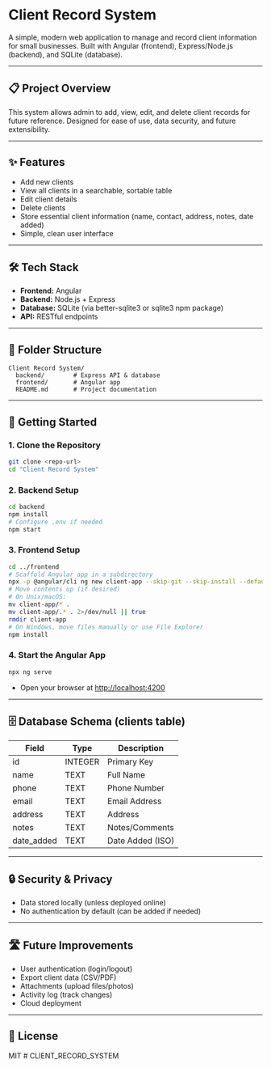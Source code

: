 # Client Record System

A simple, modern web application to manage and record client information for small businesses. Built with Angular (frontend), Express/Node.js (backend), and SQLite (database).

---

## 📋 Project Overview
This system allows admin to add, view, edit, and delete client records for future reference. Designed for ease of use, data security, and future extensibility.

---

## ✨ Features
- Add new clients
- View all clients in a searchable, sortable table
- Edit client details
- Delete clients
- Store essential client information (name, contact, address, notes, date added)
- Simple, clean user interface

---

## 🛠️ Tech Stack
- **Frontend:** Angular
- **Backend:** Node.js + Express
- **Database:** SQLite (via better-sqlite3 or sqlite3 npm package)
- **API:** RESTful endpoints

---

## 📁 Folder Structure
```
Client Record System/
  backend/        # Express API & database
  frontend/       # Angular app
  README.md       # Project documentation
```

---

## 🚀 Getting Started

### 1. Clone the Repository
```bash
git clone <repo-url>
cd "Client Record System"
```

### 2. Backend Setup
```bash
cd backend
npm install
# Configure .env if needed
npm start
```

### 3. Frontend Setup
```bash
cd ../frontend
# Scaffold Angular app in a subdirectory
npx -p @angular/cli ng new client-app --skip-git --skip-install --defaults
# Move contents up (if desired)
# On Unix/macOS:
mv client-app/* .
mv client-app/.* . 2>/dev/null || true
rmdir client-app
# On Windows, move files manually or use File Explorer
npm install
```

### 4. Start the Angular App
```bash
npx ng serve
```

- Open your browser at [http://localhost:4200](http://localhost:4200)

---

## 🗄️ Database Schema (clients table)
| Field      | Type    | Description         |
|------------|---------|---------------------|
| id         | INTEGER | Primary Key         |
| name       | TEXT    | Full Name           |
| phone      | TEXT    | Phone Number        |
| email      | TEXT    | Email Address       |
| address    | TEXT    | Address             |
| notes      | TEXT    | Notes/Comments      |
| date_added | TEXT    | Date Added (ISO)    |

---

## 🔒 Security & Privacy
- Data stored locally (unless deployed online)
- No authentication by default (can be added if needed)

---

## 🛣️ Future Improvements
- User authentication (login/logout)
- Export client data (CSV/PDF)
- Attachments (upload files/photos)
- Activity log (track changes)
- Cloud deployment

---

## 🤝 License
MIT # CLIENT_RECORD_SYSTEM

